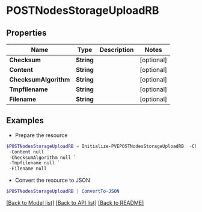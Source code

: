 # POSTNodesStorageUploadRB
## Properties

Name | Type | Description | Notes
------------ | ------------- | ------------- | -------------
**Checksum** | **String** |  | [optional] 
**Content** | **String** |  | [optional] 
**ChecksumAlgorithm** | **String** |  | [optional] 
**Tmpfilename** | **String** |  | [optional] 
**Filename** | **String** |  | [optional] 

## Examples

- Prepare the resource
```powershell
$POSTNodesStorageUploadRB = Initialize-PVEPOSTNodesStorageUploadRB  -Checksum null `
 -Content null `
 -ChecksumAlgorithm null `
 -Tmpfilename null `
 -Filename null
```

- Convert the resource to JSON
```powershell
$POSTNodesStorageUploadRB | ConvertTo-JSON
```

[[Back to Model list]](../README.md#documentation-for-models) [[Back to API list]](../README.md#documentation-for-api-endpoints) [[Back to README]](../README.md)

